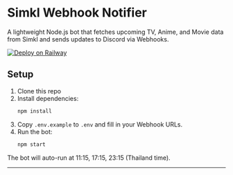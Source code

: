 # Simkl Webhook Notifier

A lightweight Node.js bot that fetches upcoming TV, Anime, and Movie data from Simkl and sends updates to Discord via Webhooks.

[![Deploy on Railway](https://railway.app/button.svg)](https://railway.app/new/template/5tSPVs?referralCode=your_code)

## Setup

1. Clone this repo
2. Install dependencies:
   ```bash
   npm install
   ```
3. Copy `.env.example` to `.env` and fill in your Webhook URLs.
4. Run the bot:
   ```bash
   npm start
   ```

The bot will auto-run at 11:15, 17:15, 23:15 (Thailand time).

---
